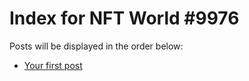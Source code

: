 # Index for NFT World #9976
Posts will be displayed in the order below:

- [Your first post](./001-first.md)

